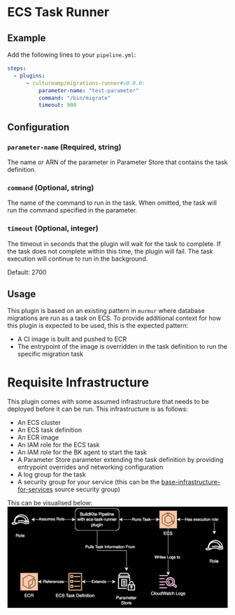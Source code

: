 # ECS Task Runner

## Example

Add the following lines to your `pipeline.yml`:

```yml
steps:
  - plugins:
      - cultureamp/migrations-runner#v0.0.0:
          parameter-name: "test-parameter"
          command: "/bin/migrate"
          timeout: 900
```

## Configuration

### `parameter-name` (Required, string)
The name or ARN of the parameter in Parameter Store that contains the task definition.

### `command` (Optional, string)
The name of the command to run in the task. When omitted, the task will run the command specified in the parameter.

### `timeout` (Optional, integer)
The timeout in seconds that the plugin will wait for the task to complete. If the task does not complete within this time, the plugin will fail. The task execution will continue to run in the background.

Default: 2700

## Usage
This plugin is based on an existing pattern in `murmur` where database migrations are run as a task on ECS. To provide additional context for how this plugin is expected to be used, this is the expected pattern:

- A CI image is built and pushed to ECR
- The entrypoint of the image is overridden in the task definition to run the specific migration task

# Requisite Infrastructure

This plugin comes with some assumed infrastructure that needs to be deployed before it can be run. This infrastructure is as follows:

- An ECS cluster
- An ECS task definition
- An ECR image
- An IAM role for the ECS task
- An IAM role for the BK agent to start the task
- A Parameter Store parameter extending the task definition by providing entrypoint overrides and networking configuration
- A log group for the task
- A security group for your service (this can be the [base-infrastructure-for-services](https://github.com/cultureamp/base-infrastructure-for-services) source security group)

This can be visualised below:
![The overall flow of this plugin and AWS resources](docs/images/diagram.svg)
